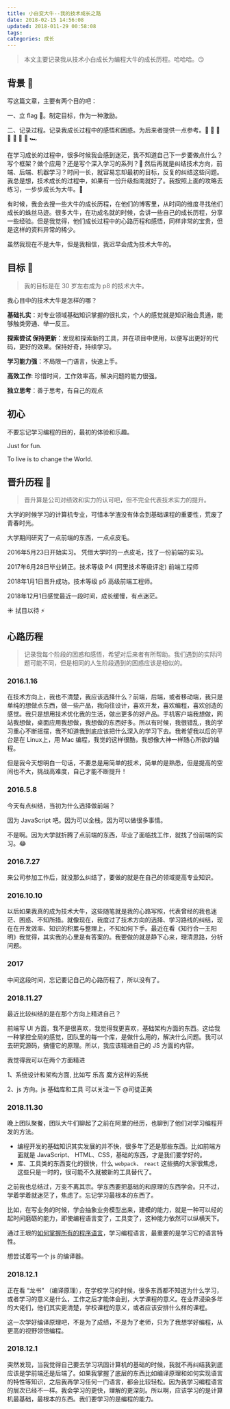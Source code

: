 ```yaml
---
title: 小白变大牛--我的技术成长之路
date: 2018-02-15 14:56:08
updated: 2018-011-29 00:58:08
tags:
categories: 成长
---
```


> 本文主要记录我从技术小白成长为编程大牛的成长历程。哈哈哈。😏

## 背景 🐳

写这篇文章，主要有两个目的吧：

一、立 flag 🚩。制定目标，作为一种激励。

二、记录过程。记录我成长过程中的感悟和困惑。为后来者提供一点参考。🚗 🚙 🚚 🚌 🚜 🚐 🚕 🏎️


在学习成长的过程中，很多时候我会感到迷茫，我不知道自己下一步要做点什么？写个框架？做个应用？还是写个深入学习的系列？🐶 然后再就是纠结技术方向，前端、后端、机器学习？时间一长，就容易忘却最初的目标，反复的纠结这些问题。我总是想，技术成长的过程中，如果有一份升级指南就好了。我按照上面的攻略去练习，一步步成长为大牛。🐂

有时候，我会去搜一些大牛的成长历程，在他们的博客里，从时间的维度寻找他们成长的蛛丝马迹。很多大牛，在功成名就的时候，会讲一些自己的成长历程，分享一些经验。但是我觉得，他们成长过程中的心路历程和感悟，同样非常的宝贵，但是这样的资料异常的稀少。

虽然我现在不是大牛，但是我相信，我迟早会成为技术大牛的。

## 目标 🚩

> 我的目标是在 30 岁左右成为 p8 的技术大牛。 

我心目中的技术大牛是怎样的哪？

**基础扎实**：对专业领域基础知识掌握的很扎实，个人的感觉就是知识融会贯通，能够触类旁通、举一反三。

**探索尝试 保持更新**：发现和探索新的工具，并在项目中使用，以便写出更好的代码，更好的效果。保持好奇，持续学习。

**学习能力强**：不局限一门语言，快速上手。

**高效工作**: 珍惜时间，工作效率高，解决问题的能力很强。

**独立思考**：善于思考，有自己的观点

## 初心

不要忘记学习编程的目的，最初的体验和乐趣。

Just for fun.

To live is to change the World.


## 晋升历程 👑

> 晋升算是公司对绩效和实力的认可吧，但不完全代表技术实力的提升。

大学的时候学习的计算机专业，可惜本学渣没有体会到基础课程的重要性，荒废了青春时光。

大学期间研究了一点前端的东西，一点点皮毛。

2016年5月23日开始实习。 凭借大学时的一点皮毛，找了一份前端的实习。

2017年6月28日毕业转正。技术等级 P4 (阿里技术等级评定) 前端工程师

2018年1月1日晋升成功。技术等级 p5 高级前端工程师。

2018年12月1日感觉最近一段时间，成长缓慢，有点迷茫。

☀️ 拭目以待 ⚡️

## 心路历程

> 记录我每个阶段的困惑和感悟，希望对后来者有所帮助。我们遇到的实际问题可能不同，但是相同的人生阶段遇到的困惑应该是相似的。

### 2016.1.16

在技术方向上，我也不清楚，我应该选择什么？前端，后端，或者移动端，我只是单纯的想做点东西，做一些产品，我向往设计，喜欢开发，喜欢编程，喜欢创造的感觉。我只是想用技术优化我的生活，做出更多的好产品。手机客户端我想做，网站我想做，桌面应用我想做，我想做的东西好多。所以有时候，我很错乱，我的学习重心不断摇摆，我不知道我到底应该把什么深入的学习下去。我希望我以后的平台是在 Linux上，用 Mac 编程，我觉的这样很酷，我想像大神一样随心所欲的编程。

但是我今天想明白一句话，不要总是用简单的技术，简单的是熟悉，但是提高的空间也不大，挑战高难度，自己才能不断提升！

### 2016.5.8

今天有点纠结，当初为什么选择做前端？

因为 JavaScript 吧。因为可以全栈，因为可以做很多事情。

不是啊。因为大学就折腾了点前端的东西，毕业了面临找工作，就找了份前端的实习。😂

### 2016.7.27

来公司参加工作后，就没那么纠结了，要做的就是在自己的领域提高专业知识。

### 2016.10.10

以后如果我真的成为技术大牛，这些随笔就是我的心路写照，代表曾经的我也迷茫、困惑、不知所措。就像现在，我度过了技术方向的选择、学习路线的纠结，现在在开发效率、知识的积累与整理上，不知如何下手。最近在看《知行合一王阳明》我觉得，其实我的心里是有答案的。我要做的就是静下心来，理清思路，分析问题。

### 2017

中间这段时间，忘记要记自己的心路历程了，所以没有了。

### 2018.11.27

最近比较纠结的是在那个方向上精进自己？

前端写 UI 方面，我不是很喜欢，我觉得我更喜欢，基础架构方面的东西。这给我一种掌控全局的感觉，团队里的每一个库，是做什么用的，解决什么问题。我可以去研究源码，搞懂它的原理。所以，我应该精进自己的 JS 方面的内容。

我觉得我可以在两个方面精进

1、系统设计和架构方面, 比如写 乐高 魔方这样的系统

2、js 方向。js 基础库和工具 可以关注一下 @司徒正美

### 2018.11.30

晚上团队聚餐，团队大牛们聊起了之前在阿里的经历，也聊到了他们对学习编程开发的方法。

* 编程开发的基础知识其实发展的并不快，很多年了还是那些东西。比如前端方面就是 JavaScript、 HTML、CSS，基础的东西，才是我们要学好的。
* 库、工具类的东西变化的很快，什么 `webpack`、 `react` 这些搞的大家很焦虑，这些只是一时的，很可能不久就被新的工具替代了。

之前我也总结过，万变不离其宗。学东西要把基础的和原理的东西学会。只不过，学着学着就迷茫了，焦虑了。忘记学习最根本的东西了。

比如，在写业务的时候，学会抽象业务模型出来，建模的能力，就是一种可以经的起时间磨砺的能力，即使编程语言变了，工具变了，这种能力依然可以纵横天下。

通过王垠的[如何掌握所有的程序语言](http://www.yinwang.org/blog-cn/2017/07/06/master-pl)，学习编程语言，最重要的是学习它的语言特性。

想尝试着写一个 js 的编译器。

### 2018.12.1

正在看 “龙书” （编译原理），在学校学习的时候，很多东西都不知道为什么学习，或者学习的意义是什么，工作之后才能体会到，大学课程的意义。在业界浸染多年的大佬们，他们其实更清楚，学校课程的意义，或者应该安排什么样的课程。

这一次学好编译原理吧，不是为了成绩，不是为了老师，只为了我想学好编程，从更高的视野领悟编程。

### 2018.12.1

突然发现，当我觉得自己要去学习巩固计算机的基础的时候，我就不再纠结我到底应该是学前端还是后端了。如果我掌握了底层的东西比如编译原理和如何实现语言的特性等知识，之后我再学习任何一门语言，都会比较轻松。因为我学习编程语言的层次已经不一样。我会学习的更快，理解的更深刻。所以啊，应该学习的是计算机最基础，最根本的东西。我们要学习的是编程的能力。




